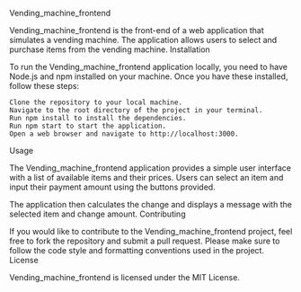 Vending_machine_frontend

Vending_machine_frontend is the front-end of a web application that simulates a vending machine. The application allows users to select and purchase items from the vending machine.
Installation

To run the Vending_machine_frontend application locally, you need to have Node.js and npm installed on your machine. Once you have these installed, follow these steps:

    Clone the repository to your local machine.
    Navigate to the root directory of the project in your terminal.
    Run npm install to install the dependencies.
    Run npm start to start the application.
    Open a web browser and navigate to http://localhost:3000.

Usage

The Vending_machine_frontend application provides a simple user interface with a list of available items and their prices. Users can select an item and input their payment amount using the buttons provided.

The application then calculates the change and displays a message with the selected item and change amount.
Contributing

If you would like to contribute to the Vending_machine_frontend project, feel free to fork the repository and submit a pull request. Please make sure to follow the code style and formatting conventions used in the project.
License

Vending_machine_frontend is licensed under the MIT License.
